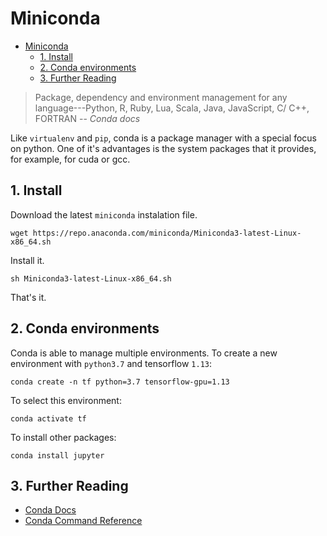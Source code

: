 # Miniconda

- [Miniconda](#miniconda)
  - [1. Install](#1-install)
  - [2. Conda environments](#2-conda-environments)
  - [3. Further Reading](#3-further-reading)

> Package, dependency and environment management for any language---Python, R, Ruby, Lua, Scala, Java, JavaScript, C/ C++, FORTRAN
> -- <cite>Conda docs</cite>

Like `virtualenv` and `pip`, conda is a package manager with a special focus on python. One of it's advantages is the system packages that it provides, for example, for cuda or gcc.

## 1. Install

Download the latest `miniconda` instalation file.

```
wget https://repo.anaconda.com/miniconda/Miniconda3-latest-Linux-x86_64.sh
```

Install it.

```
sh Miniconda3-latest-Linux-x86_64.sh
```

That's it.

## 2. Conda environments

Conda is able to manage multiple environments. To create a new environment with `python3.7` and tensorflow `1.13`:

```
conda create -n tf python=3.7 tensorflow-gpu=1.13
```

To select this environment:

```
conda activate tf
```

To install other packages:

```
conda install jupyter
```

## 3. Further Reading

- [Conda Docs](https://docs.conda.io/projects/conda/en/latest/index.html)
- [Conda Command Reference](https://docs.conda.io/projects/conda/en/latest/commands.html)
